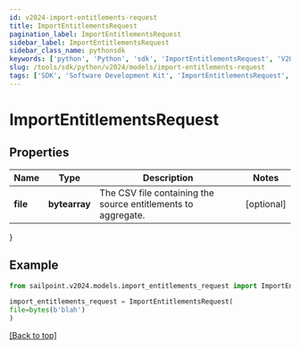 ```yaml
---
id: v2024-import-entitlements-request
title: ImportEntitlementsRequest
pagination_label: ImportEntitlementsRequest
sidebar_label: ImportEntitlementsRequest
sidebar_class_name: pythonsdk
keywords: ['python', 'Python', 'sdk', 'ImportEntitlementsRequest', 'V2024ImportEntitlementsRequest'] 
slug: /tools/sdk/python/v2024/models/import-entitlements-request
tags: ['SDK', 'Software Development Kit', 'ImportEntitlementsRequest', 'V2024ImportEntitlementsRequest']
---
```


# ImportEntitlementsRequest


## Properties

Name | Type | Description | Notes
------------ | ------------- | ------------- | -------------
**file** | **bytearray** | The CSV file containing the source entitlements to aggregate. | [optional] 
}

## Example

```python
from sailpoint.v2024.models.import_entitlements_request import ImportEntitlementsRequest

import_entitlements_request = ImportEntitlementsRequest(
file=bytes(b'blah')
)

```
[[Back to top]](#) 

